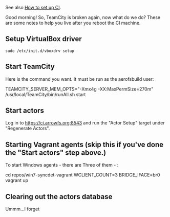 See also [How to set up CI](setup_ci.html).

Good morning! So, TeamCity is broken again, now what do we do? These are some notes to help you live after you reboot the CI machine.

## Setup VirtualBox driver

    sudo /etc/init.d/vboxdrv setup

## Start TeamCity

Here is the command you want. It must be run as the aerofsbuild user:

TEAMCITY_SERVER_MEM_OPTS="-Xmx4g -XX:MaxPermSize=270m" /usr/local/TeamCity/bin/runAll.sh start

## Start actors

Log in to https://ci.arrowfs.org:8543 and run the "Actor Setup" target under "Regenerate Actors".

## Starting Vagrant agents (skip this if you've done the "Start actors" step above.)

To start Windows agents - there are Three of them - :

cd repos/win7-syncdet-vagrant
WCLIENT_COUNT=3 BRIDGE_IFACE=br0 vagrant up

## Clearing out the actors database

Ummm...I forget
